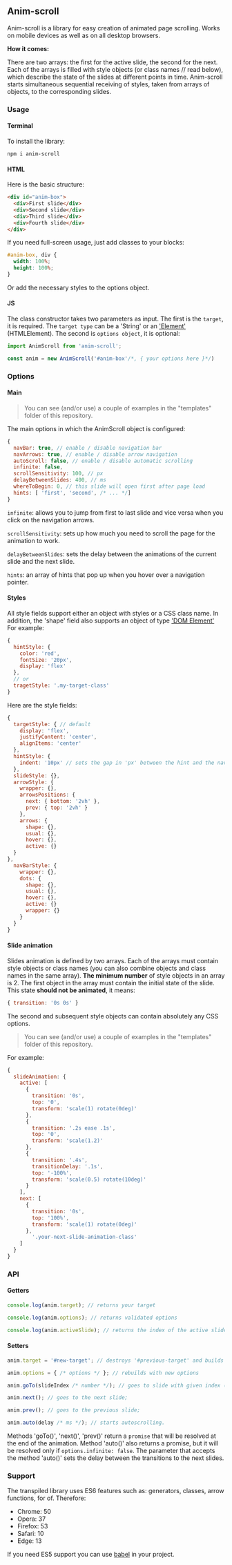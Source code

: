 Anim-scroll
----------------
Anim-scroll is a library for easy creation of animated page scrolling. Works on mobile devices as well as on all desktop browsers.

**How it comes:**

There are two arrays: the first for the active slide, the second for the next.
Each of the arrays is filled with style objects (or class names // read below), which describe the state of the slides at different points in time.
Anim-scroll starts simultaneous sequential receiving of styles, taken from arrays of objects, to the corresponding slides.

### Usage
#### Terminal
To install the library:
```terminal
npm i anim-scroll
```
#### HTML
Here is the basic structure:
```html
<div id="anim-box">
  <div>First slide</div>
  <div>Second slide</div>
  <div>Third slide</div>
  <div>Fourth slide</div>
</div>
```
If you need full-screen usage, just add classes to your blocks:
```css
#anim-box, div {
  width: 100%;
  height: 100%;
}
```
Or add the necessary styles to the options object.
#### JS
The class constructor takes two parameters as input. The first is the `target`, it is required. The `target type` can be a 'String' or an ['Element'](https://developer.mozilla.org/ru/docs/Web/API/Element) (HTMLElement). The second is `options object`, it is optional:
```js
import AnimScroll from 'anim-scroll';

const anim = new AnimScroll('#anim-box'/*, { your options here }*/)
```
### Options
#### Main
>You can see (and/or use) a couple of examples in the "templates" folder of this repository.

The main options in which the AnimScroll object is configured:
```js
{
  navBar: true, // enable / disable navigation bar
  navArrows: true, // enable / disable arrow navigation
  autoScroll: false, // enable / disable automatic scrolling
  infinite: false,
  scrollSensitivity: 100, // px
  delayBetweenSlides: 400, // ms
  whereToBegin: 0, // this slide will open first after page load
  hints: [ 'first', 'second', /* ... */]
}
```
`infinite`: allows you to jump from first to last slide and vice versa when you click on the navigation arrows.

`scrollSensitivity`: sets up how much you need to scroll the page for the animation to work.

`delayBetweenSlides`: sets the delay between the animations of the current slide and the next slide.

`hints`: an array of hints that pop up when you hover over a navigation pointer.
#### Styles
All style fields support either an object with styles or a CSS class name.
In addition, the 'shape' field also supports an object of type ['DOM Element'](https://developer.mozilla.org/ru/docs/Web/API/Element)
For example:
```js
{
  hintStyle: {
    color: 'red',
    fontSize: '20px',
    display: 'flex'
  },
  // or
  tragetStyle: '.my-target-class'
}
```
Here are the style fields:
```js
{
  targetStyle: { // default
    display: 'flex',
    justifyContent: 'center',
    alignItems: 'center'
  },
  hintStyle: {
    indent: '10px' // sets the gap in 'px' between the hint and the navigation link 
  }, 
  slideStyle: {},
  arrowStyle: {
    wrapper: {},
    arrowsPositions: {
      next: { bottom: '2vh' },
      prev: { top: '2vh' }
	},
    arrows: {
      shape: {},
      usual: {},
      hover: {},
      active: {}
  }
},
  navBarStyle: {
    wrapper: {},
    dots: {
      shape: {},
      usual: {},
      hover: {},
      active: {}
      wrapper: {}
	}
  }
}
```
#### Slide animation
Slides animation is defined by two arrays. Each of the arrays must contain style objects or class names (you can also combine objects and class names in the same array). **The minimum number** of style objects in an array is 2.
The first object in the array must contain the initial state of the slide. This state **should not be animated**, it means:
```js
{ transition: '0s 0s' }
```
The second and subsequent style objects can contain absolutely any CSS options.
>You can see (and/or use) a couple of examples in the "templates" folder of this repository.

For example:
```js
{
  slideAnimation: {
    active: [
      {
        transition: '0s',
        top: '0',
        transform: 'scale(1) rotate(0deg)'
      }, 
      {
        transition: '.2s ease .1s',
        top: '0',
        transform: 'scale(1.2)'
      },
      {
        transition: '.4s',
        transitionDelay: '.1s',
        top: '-100%',
        transform: 'scale(0.5) rotate(10deg)'
      }
    ],
    next: [
      {
        transition: '0s',
        top: '100%',
        transform: 'scale(1) rotate(0deg)'
      },
        '.your-next-slide-animation-class'
    ]
  }
}
```
### API
#### Getters
```js
console.log(anim.target); // returns your target

console.log(anim.options); // returns validated options

console.log(anim.activeSlide); // returns the index of the active slide
```
#### Setters
```js
anim.target = '#new-target'; // destroys '#previous-target' and builds '#new-target'

anim.options = { /* options */ }; // rebuilds with new options

anim.goTo(slideIndex /* number */); // goes to slide with given index (countdown starts from 0);

anim.next(); // goes to the next slide;

anim.prev(); // goes to the previous slide;

anim.auto(delay /* ms */); // starts autoscrolling.

```
Methods 'goTo()', 'next()', 'prev()' return a `promise` that will be resolved at the end of the animation. Method 'auto()' also returns a promise, but it will be resolved only if `options.infinite: false`. The parameter that accepts the method 'auto()' sets the delay between the transitions to the next slides.
### Support
The transpiled library uses ES6 features such as: generators, classes, arrow functions, for of. Therefore:
* Chrome: 50
* Opera: 37
* Firefox: 53
* Safari: 10
* Edge: 13

If you need ES5 support you can use [babel](https://babeljs.io/docs/en/babel-preset-env) in your project.
